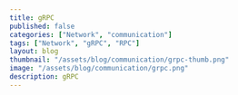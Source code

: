 ```yaml
---
title: gRPC
published: false
categories: ["Network", "communication"]
tags: ["Network", "gRPC", "RPC"]
layout: blog
thumbnail: "/assets/blog/communication/grpc-thumb.png"
image: "/assets/blog/communication/grpc.png"
description: gRPC
---
```


